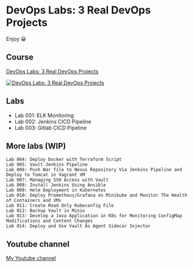 # DevOps Labs: 3 Real DevOps Projects

Enjoy 😀

## Course

[DevOps Labs: 3 Real DevOps Projects](https://www.udemy.com/course/devops-labs-9-real-devops-projects-free-version/)

<a href="https://www.udemy.com/course/devops-labs-9-real-devops-projects-free-version/">![DevOps Labs: 3 Real DevOps Projects](image/course_image_6.jpg)</a>

## Labs

- Lab 001: ELK Monitoring
- Lab 002: Jenkins CICD Pipeline
- Lab 003: Gitlab CICD Pipeline

## More labs (WIP)

```dos
Lab 004: Deploy Docker with Terraform Script
Lab 005: Vault Jenkins Pipeline
Lab 006: Push War file to Nexus Repository Via Jenkins Pipeline and Deploy to Tomcat in Vagrant VM
Lab 007: Managing SSH Access with Vault
Lab 008: Install Jenkins Using Ansible
Lab 009: Helm Deployment in Kubernetes
Lab 010: Deploy Prometheus/Grafana on Minikube and Monitor The Health of Containers and VMs
Lab 011: Create Read Only Kubeconfig File
Lab 012: Backup Vault in Minio
Lab 013: Develop a Java Application in K8s for Monitoring ConfigMap Modifications and Content Changes
Lab 014: Deploy and Use Vault As Agent Sidecar Injector
```

## Youtube channel

[My Youtube channel](https://www.youtube.com/@devopswithbrian2283)
